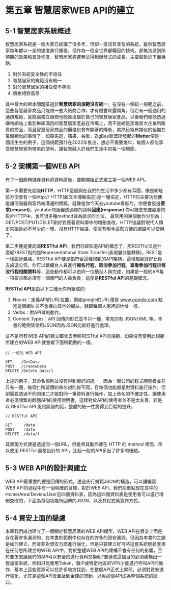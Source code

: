 # 第五章 智慧居家WEB API的建立

## 5-1 智慧居家系統概述
智慧居家系統是一個大家已經講了很多年，但卻一直沒有普及的系統，雖然智慧居家每年都以一定的速度進行擴張，但作為一個全世界都矚目的技術，卻無法達到所預期的效果和普及程度，智慧居家遲遲無法得到爆發式的成長，主要歸咎於下面幾點:
1. 對於系統安全性的不信任
2. 智慧居家的規範沒有統一
3. 對於智慧居家的接受度不夠高
4. 價格相對高昂

其中最大的根本問題莫過於**智慧居家的規範沒有統一**，在沒有一個統一規範之前，這些智慧居家商品只能跟一些大廠商合作，才有機會嶄露頭角，但若有一個通用的通訊規範，就能讓獨立廠商也能推出屬於自己的智慧居家產品，以後我們便能透過購物網站上看到琳瑯滿目的智慧居家產品在市場上，而不是總是那幾家大企業所販賣的商品，而且智慧居家商品的價格也會有顯著的降低，當然已經有類似的組織在籌備類似的事情了，如亞馬遜、蘋果、谷歌、ZigBee聯盟所發起的**Matter**便是一個活生生的例子，這個規範預計在2022年推出，想必不需要幾年，每個人都能享受智慧居家所帶來的便利，讓智慧融入於我們生活中的每一個環節。
## 5-2 架構第一個WEB API
有了一個能夠儲存資料的資料庫後，便能開始正式建立第一個WEB API。

第一步需要先認識**HTTP**，HTTP這個詞在我們的生活中多少都有耳聞，像是網址前方便會有一個http:// HTTP(超文本傳輸協定)是一種協定，HTTP的主要功能便是讓伺服器與客路端溝通的橋樑，就像是你今天去youtube看影片，你便會發送**要求(requset)**，youtube伺服器透過你的資料**回應(response)** 你可能會想要觀看的影片HTTP中，會有很多種method做為請求的方法， 最常用的幾個動作分別為：GET/POST/PUT/DELET剛好對應著資料庫中的增刪查改，HTTP協議對現代人類史來說是必不可少的一環，沒有HTTP協議，便沒有現今這麼方便的網路可以使用了。

第二步便是要認識**RESTful API**，我們已經知道API的概念了，那RESTful又是什麼呢?REST指的是Representational State Transfer(表現層狀態轉移)，REST是一種設計風格，RESTful API便是指符合這種規範的API架構，這種規範就好比你去旅遊公司，你可以跟櫃台人員進行**報名行程**，**取消參加行程**，**查看參加行程**跟**修改行程相關資料**等，這些動作都可以由同一位櫃台人員完成，如果是一般的API每一項要求都必須有一個專門的人員負責，這便是**RESTful API**的基礎概念。

**RESTful API**是由以下三種元件所組成的:
1. Nouns：定義API的URL位置，例如google的URL便是 www.google.com 點進這個網址並不會導向其他的網站，就跟每個人家裡的地址一樣。
2. Verbs：對API做的動作。
3. Content Types：API 回傳的形式並不只一種，常見的有 JSON/XML 等，本書的範例皆使用JSON因為JSON比較好進行處理。

並不是所有WEB API的建立都會去參照RESTful API的規範，如果沒有使用此規範所建立的WEB API就會跟下面所範例的一樣。

```bash=
// 一般的 WEB API

GET    /GetData
POST   /createData
DELETE /Delete_Data/1
```
上述的例子，其命名規則並沒有得到很好的統一，因為一間公司的程式開發者並非只有一個，每個仁所習慣的命名規則皆不同，且每個功能都是對資料進行操作，但卻需要透過不同的接口才能對同一筆資料進行操作，加上命名的不確定性，讓使用者必須頻繁的翻閱API的使用說明書，這樣對於API的使用者並不是太友善，若是以 RESTful API 風格開發的話，整體的統一性將得到巨幅的提升。
```bash=
// RESTful API

GET     /data
POST    /data
DELETE  /data/1
```
其實現方式便是透過同一個URL，但是將其動作藏在 HTTP 的 method 裡面，所以使用 RESTful 風格設計的 API，比起一般的API多出了許多的優點。


## 5-3 WEB API的設計與建立
WEB API最重要的便是回傳的形式，透過先行規範JSON的構造，可以讓編寫WEB API的過程中有一個明確的目標，對於WEB API，我們把重點放在其中的Home/Area/Device/User這四個資料表，因為這四個資料表是使用者可以進行增刪查改的，下面為每個功能所回傳的JSON，以及其程式碼實作方式。





## 5-4 資安上面的疑慮
本章我們成功建立了一個關於智慧居家的WEB API模型，WEB API在資安上面是存在著許多漏洞的，在本書的範例中也存在的許多的資安漏洞，但因為本書的主題是如何建立，而並非對資安方面進行強化，但是只要建立好可將這套系統輕鬆套用在任何您所建立的WEB API中，對於整體WEB API的建構不會有任何的影響，至於要怎麼讓我們的API可以安全的進行資料交換呢?要達成這個目的必須建構出一套加密系統，例如只能使用Token，鎖IP或特定地區的VPN才能進行呼叫API的動作，基本上這些資源可以在許多地方找到，在整個API正式上架前，必須對資安進行強化，尤其是這個API會牽扯到金錢的流動，以免這個API成為整個系統的破口。